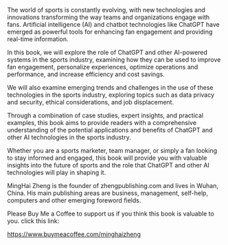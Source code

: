 
The world of sports is constantly evolving, with new technologies and innovations transforming the way teams and organizations engage with fans. Artificial intelligence (AI) and chatbot technologies like ChatGPT have emerged as powerful tools for enhancing fan engagement and providing real-time information.

In this book, we will explore the role of ChatGPT and other AI-powered systems in the sports industry, examining how they can be used to improve fan engagement, personalize experiences, optimize operations and performance, and increase efficiency and cost savings.

We will also examine emerging trends and challenges in the use of these technologies in the sports industry, exploring topics such as data privacy and security, ethical considerations, and job displacement.

Through a combination of case studies, expert insights, and practical examples, this book aims to provide readers with a comprehensive understanding of the potential applications and benefits of ChatGPT and other AI technologies in the sports industry.

Whether you are a sports marketer, team manager, or simply a fan looking to stay informed and engaged, this book will provide you with valuable insights into the future of sports and the role that ChatGPT and other AI technologies will play in shaping it.

MingHai Zheng is the founder of zhengpublishing.com and lives in Wuhan, China. His main publishing areas are business, management, self-help, computers and other emerging foreword fields.

Please Buy Me a Coffee to support us if you think this book is valuable to you. click this link:

https://www.buymeacoffee.com/minghaizheng
